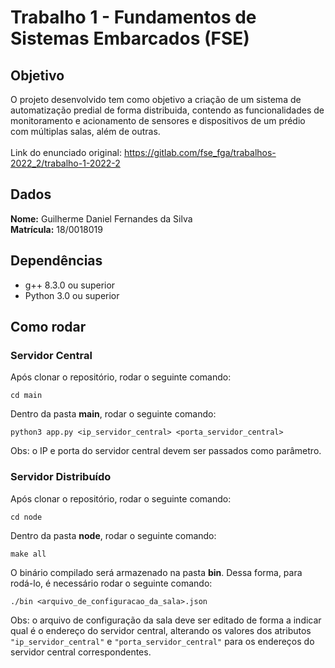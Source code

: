 # Trabalho 1 - Fundamentos de Sistemas Embarcados (FSE)

## Objetivo
O projeto desenvolvido tem como objetivo a criação de um sistema de automatização predial de forma distribuida, contendo as funcionalidades de monitoramento e acionamento de sensores e dispositivos de um prédio com múltiplas salas, além de outras. 
<br><br>
Link do enunciado original: https://gitlab.com/fse_fga/trabalhos-2022_2/trabalho-1-2022-2

## Dados

**Nome:** Guilherme Daniel Fernandes da Silva
<br>
**Matrícula:** 18/0018019

## Dependências
- g++ 8.3.0 ou superior
- Python 3.0 ou superior

## Como rodar
### Servidor Central
Após clonar o repositório, rodar o seguinte comando:
```
cd main
```
Dentro da pasta **main**, rodar o seguinte comando:
```
python3 app.py <ip_servidor_central> <porta_servidor_central>
```
Obs: o IP e porta do servidor central devem ser passados como parâmetro.
### Servidor Distribuído
Após clonar o repositório, rodar o seguinte comando:
```
cd node
```
Dentro da pasta **node**, rodar o seguinte comando:
```
make all
```
O binário compilado será armazenado na pasta **bin**. Dessa forma, para rodá-lo, é necessário rodar o seguinte comando: 
```
./bin <arquivo_de_configuracao_da_sala>.json
``` 
Obs: o arquivo de configuração da sala deve ser editado de forma a indicar qual é o endereço do servidor central, alterando os valores dos atributos `"ip_servidor_central"` e `"porta_servidor_central"` para os endereços do servidor central correspondentes.
